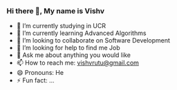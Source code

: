 ### Hi there 👋, My name is Vishv


<!-- **vishvpatel30/vishvpatel30** is a ✨ _special_ ✨ repository because its `README.md` (this file) appears on your GitHub profile. -->

<!-- Here are some ideas to get you started: -->

- 🔭 I’m currently studying in UCR
- 🌱 I’m currently learning Advanced Algorithms
- 👯 I’m looking to collaborate on Software Development
- 🤔 I’m looking for help to find me Job
- 💬 Ask me about anything you would like
- 📫 How to reach me: vishvrutu@gmail.com
- 😄 Pronouns: He
- ⚡ Fun fact: ...
